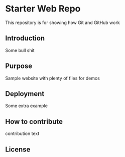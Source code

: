 # Starter Web Repo

This repository is for showing how Git and GitHub work

## Introduction

Some bull shit

## Purpose

Sample website with plenty of files for demos

## Deployment

Some extra example

## How to contribute

contribution text

## License
